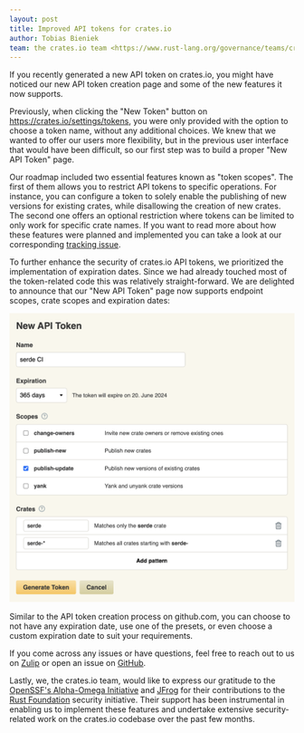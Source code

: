 ```yaml
---
layout: post
title: Improved API tokens for crates.io
author: Tobias Bieniek
team: the crates.io team <https://www.rust-lang.org/governance/teams/crates-io>
---
```


If you recently generated a new API token on crates.io, you might have noticed
our new API token creation page and some of the new features it now supports.

Previously, when clicking the "New Token" button on <https://crates.io/settings/tokens>,
you were only provided with the option to choose a token name, without any
additional choices. We knew that we wanted to offer our users more flexibility,
but in the previous user interface that would have been difficult, so our first
step was to build a proper "New API Token" page.

Our roadmap included two essential features known as "token scopes". The first
of them allows you to restrict API tokens to specific operations. For instance,
you can configure a token to solely enable the publishing of new versions for
existing crates, while disallowing the creation of new crates. The second one
offers an optional restriction where tokens can be limited to only work for
specific crate names. If you want to read more about how these features
were planned and implemented you can take a look at our corresponding
[tracking issue](https://github.com/rust-lang/crates.io/issues/5443).

To further enhance the security of crates.io API tokens, we prioritized the
implementation of expiration dates. Since we had already touched most of the
token-related code this was relatively straight-forward. We are delighted to
announce that our "New API Token" page now supports endpoint scopes, crate
scopes and expiration dates:

![Screenshot of the "New API Token" page](/images/2023-06-23-improved-api-tokens-for-crates-io/new-api-token-page.png)

Similar to the API token creation process on github.com, you can choose to not
have any expiration date, use one of the presets, or even choose a custom
expiration date to suit your requirements.

If you come across any issues or have questions, feel free to reach out to us on
[Zulip](https://rust-lang.zulipchat.com/#narrow/stream/318791-t-crates-io/topic/token.20scopes)
or open an issue on [GitHub](https://github.com/rust-lang/crates.io/issues/new/choose).

Lastly, we, the crates.io team, would like to express our gratitude to the
[OpenSSF's Alpha-Omega Initiative](https://openssf.org/community/alpha-omega/)
and [JFrog](https://jfrog.com/blog/jfrog-joins-rust-foundation-as-platinum-member/)
for their contributions to the [Rust Foundation](https://rustfoundation.org)
security initiative. Their support has been instrumental in enabling us to
implement these features and undertake extensive security-related work on the
crates.io codebase over the past few months.

